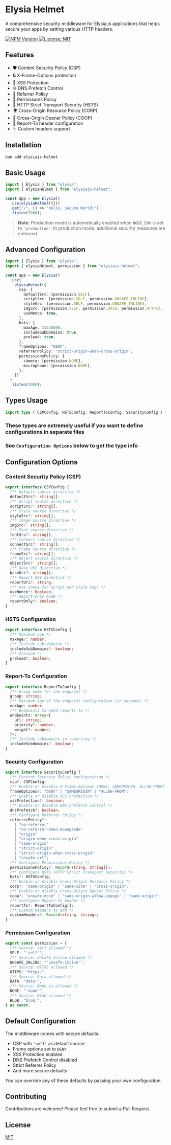 # Elysia Helmet

A comprehensive security middleware for Elysia.js applications that helps secure your apps by setting various HTTP headers.

[![NPM Version](https://img.shields.io/npm/v/elysiajs-helmet)](https://www.npmjs.com/package/elysiajs-helmet)
[![License: MIT](https://img.shields.io/badge/License-MIT-yellow.svg)](https://opensource.org/licenses/MIT)

## Features

- 🛡️ Content Security Policy (CSP)
- 🔒 X-Frame-Options protection
- 🚫 XSS Protection
- 🌐 DNS Prefetch Control
- 📜 Referrer Policy
- 🔑 Permissions Policy
- 🔐 HTTP Strict Transport Security (HSTS)
- 🌍 Cross-Origin Resource Policy (CORP)
- 🚪 Cross-Origin Opener Policy (COOP)
- 📝 Report-To header configuration
- ✨ Custom headers support

## Installation

```bash
bun add elysiajs-helmet
```

## Basic Usage

```typescript
import { Elysia } from "elysia";
import { elysiaHelmet } from "elysiajs-helmet";

const app = new Elysia()
  .use(elysiaHelmet({}))
  .get("/", () => "Hello, Secure World!")
  .listen(3000);
```

> **Note**: Production mode is automatically enabled when `NODE_ENV` is set to `'production'`. In production mode, additional security measures are enforced.

## Advanced Configuration

```typescript
import { Elysia } from "elysia";
import { elysiaHelmet, permission } from "elysiajs-helmet";

const app = new Elysia()
  .use(
    elysiaHelmet({
      csp: {
        defaultSrc: [permission.SELF],
        scriptSrc: [permission.SELF, permission.UNSAFE_INLINE],
        styleSrc: [permission.SELF, permission.UNSAFE_INLINE],
        imgSrc: [permission.SELF, permission.DATA, permission.HTTPS],
        useNonce: true,
      },
      hsts: {
        maxAge: 31536000,
        includeSubDomains: true,
        preload: true,
      },
      frameOptions: "DENY",
      referrerPolicy: "strict-origin-when-cross-origin",
      permissionsPolicy: {
        camera: [permission.NONE],
        microphone: [permission.NONE],
      },
    })
  )
  .listen(3000);
```

## Types Usage

```typescript
import type { CSPConfig, HSTSConfig, ReportToConfig, SecurityConfig } from "elysiajs-helmet";
```

### These types are extremely useful if you want to define configurations in separate files

### See `Configuration Options` below to get the type info

## Configuration Options

### Content Security Policy (CSP)

```typescript
export interface CSPConfig {
  /** Default source directive */
  defaultSrc?: string[];
  /** Script source directive */
  scriptSrc?: string[];
  /** Style source directive */
  styleSrc?: string[];
  /** Image source directive */
  imgSrc?: string[];
  /** Font source directive */
  fontSrc?: string[];
  /** Connect source directive */
  connectSrc?: string[];
  /** Frame source directive */
  frameSrc?: string[];
  /** Object source directive */
  objectSrc?: string[];
  /** Base URI directive */
  baseUri?: string[];
  /** Report URI directive */
  reportUri?: string;
  /** Use nonce for script and style tags */
  useNonce?: boolean;
  /** Report-only mode */
  reportOnly?: boolean;
}
```

### HSTS Configuration

```typescript
export interface HSTSConfig {
  /** Maximum age */
  maxAge?: number;
  /** Include sub-domains */
  includeSubDomains?: boolean;
  /** Preload */
  preload?: boolean;
}
```

### Report-To Configuration

```typescript
export interface ReportToConfig {
  /** Group name for the endpoint */
  group: string;
  /** Maximum age of the endpoint configuration (in seconds) */
  maxAge: number;
  /** Endpoints to send reports to */
  endpoints: Array<{
    url: string;
    priority?: number;
    weight?: number;
  }>;
  /** Include subdomains in reporting */
  includeSubdomains?: boolean;
}
```

### Security Configuration

```typescript
export interface SecurityConfig {
  /** Content Security Policy configuration */
  csp?: CSPConfig;
  /** Enable or disable X-Frame-Options (DENY, SAMEORIGIN, ALLOW-FROM) */
  frameOptions?: "DENY" | "SAMEORIGIN" | "ALLOW-FROM";
  /** Enable or disable XSS Protection */
  xssProtection?: boolean;
  /** Enable or disable DNS Prefetch Control */
  dnsPrefetch?: boolean;
  /** Configure Referrer Policy */
  referrerPolicy?:
    | "no-referrer"
    | "no-referrer-when-downgrade"
    | "origin"
    | "origin-when-cross-origin"
    | "same-origin"
    | "strict-origin"
    | "strict-origin-when-cross-origin"
    | "unsafe-url";
  /** Configure Permissions Policy */
  permissionsPolicy?: Record<string, string[]>;
  /** Configure HSTS (HTTP Strict Transport Security) */
  hsts?: HSTSConfig;
  /** Enable or disable Cross-Origin Resource Policy */
  corp?: "same-origin" | "same-site" | "cross-origin";
  /** Enable or disable Cross-Origin Opener Policy */
  coop?: "unsafe-none" | "same-origin-allow-popups" | "same-origin";
  /** Configure Report-To header */
  reportTo?: ReportToConfig[];
  /** Custom headers to add */
  customHeaders?: Record<string, string>;
}
```

### Permission Configuration

```typescript
export const permission = {
  /** Source: Self allowed */
  SELF: "'self'",
  /** Source: Unsafe Inline allowed */
  UNSAFE_INLINE: "'unsafe-inline'",
  /** Source: HTTPS allowed */
  HTTPS: "https:",
  /** Source: Data allowed */
  DATA: "data:",
  /** Source: None is allowed */
  NONE: "'none'",
  /** Source: Blob allowed */
  BLOB: "blob:",
} as const;
```

## Default Configuration

The middleware comes with secure defaults:

- CSP with `'self'` as default source
- Frame options set to `DENY`
- XSS Protection enabled
- DNS Prefetch Control disabled
- Strict Referrer Policy
- And more secure defaults

You can override any of these defaults by passing your own configuration.

## Contributing

Contributions are welcome! Please feel free to submit a Pull Request.

## License

[MIT](https://github.com/aashahin/elysiajs-helmet/blob/main/LICENSE)
